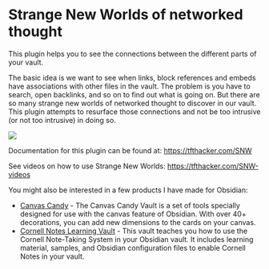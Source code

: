 # Strange New Worlds of networked thought

This plugin helps you to see the connections between the different parts of your vault.

The basic idea is we want to see when links, block references and embeds have associations with other files in the vault. The problem is you have to search, open backlinks, and so on to find out what is going on. But there are so many strange new worlds of networked thought to discover in our vault. This plugin attempts to resurface those connections and not be too intrusive (or not too intrusive) in doing so.

![](media/SNW.gif)

Documentation for this plugin can be found at: https://tfthacker.com/SNW

See videos on how to use Strange New Worlds: https://tfthacker.com/SNW-videos

You might also be interested in a few products I have made for Obsidian:

- [Canvas Candy](https://tfthacker.com/canvas-candy) - The Canvas Candy Vault is a set of tools specially designed for use with the canvas feature of Obsidian. With over 40+ decorations, you can add new dimensions to the cards on your canvas.
- [Cornell Notes Learning Vault](https://tfthacker.com/cornell-notes) - This vault teaches you how to use the Cornell Note-Taking System in your Obsidian vault. It includes learning material, samples, and Obsidian configuration files to enable Cornell Notes in your vault.
